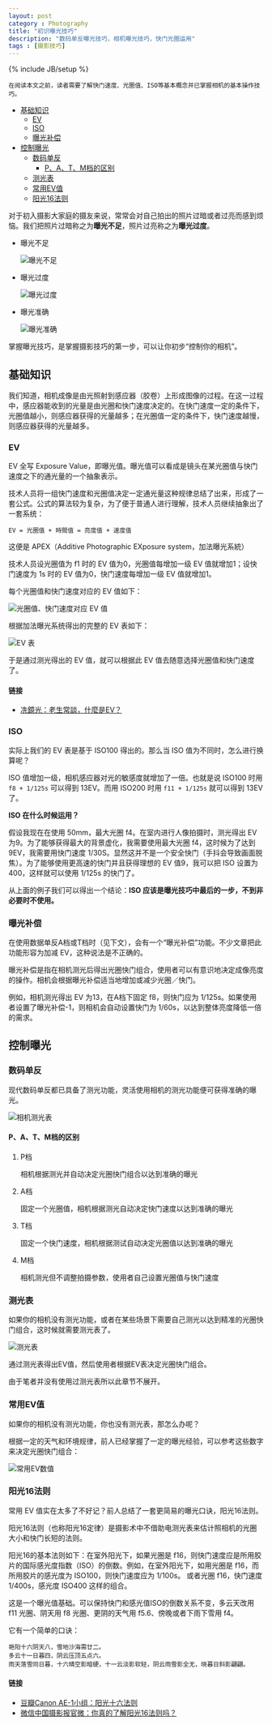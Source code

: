 ```yaml
---
layout: post
category : Photography
title: "初识曝光技巧"
description: "数码单反曝光技巧，相机曝光技巧，快门光圈运用"
tags : [摄影技巧]
---
```

{% include JB/setup %}

    在阅读本文之前，读者需要了解快门速度、光圈值、ISO等基本概念并已掌握相机的基本操作技巧。

* [基础知识](./#basics)
    * [EV](./#ev)
    * [ISO](./#iso)
    * [曝光补偿](./#compensation)
* [控制曝光](./#control)
    * [数码单反](./#dslr)
        * [P、A、T、M档的区别](./#patm)
    * [测光表](./#actinometer)
    * [常用EV值](./#common)
    * [阳光16法则](./#sunshine16)

对于初入摄影大家庭的摄友来说，常常会对自己拍出的照片过暗或者过亮而感到烦恼。我们把照片过暗称之为**曝光不足**，照片过亮称之为**曝光过度**。

* 曝光不足

    ![曝光不足](http://gtms02.alicdn.com/tps/i2/TB1XeoBHXXXXXXoXXXXvACyMpXX-1042-692.png)

* 曝光过度

    ![曝光过度](http://gtms03.alicdn.com/tps/i3/TB19rUxHXXXXXaCXpXXXoKyMpXX-1039-693.png)

* 曝光准确

    ![曝光准确](http://gtms01.alicdn.com/tps/i1/TB1KqcwHXXXXXbRXpXXTsMYLFXX-1038-693.png)

掌握曝光技巧，是掌握摄影技巧的第一步，可以让你初步“控制你的相机”。

<h2 id="basics">基础知识</h2>

我们知道，相机成像是由光照射到感应器（胶卷）上形成图像的过程。在这一过程中，感应器能收到的光量是由光圈和快门速度决定的。在快门速度一定的条件下，光圈值越小，则感应器获得的光量越多；在光圈值一定的条件下，快门速度越慢，则感应器获得的光量越多。

<h3 id="ev">EV</h3>

EV 全写 Exposure Value，即曝光值。曝光值可以看成是镜头在某光圈值与快门速度之下的通光量的一个抽象表示。

技术人员将一组快门速度和光圈值决定一定通光量这种规律总结了出来，形成了一套公式。公式的算法较为复杂，为了便于普通人进行理解，技术人员继续抽象出了一套系统：

    EV = 光圈值 + 時間值 = 亮度值 + 速度值

这便是 APEX（Additive Photographic EXposure system，加法曝光系統）

技术人员设光圈值为 f1 时的 EV 值为0，光圈值每增加一级 EV 值就增加1；设快门速度为 1s 时的 EV 值为0，快门速度每增加一级 EV 值就增加1。

每个光圈值和快门速度对应的 EV 值如下：

![光圈值、快门速度对应 EV 值](http://gtms04.alicdn.com/tps/i4/TB1wJsAHXXXXXatXXXXECpnTpXX-486-495.png)

根据加法曝光系统得出的完整的 EV 表如下：

![EV 表](http://gtms02.alicdn.com/tps/i2/TB1aIsBHXXXXXXJXXXXQNGHOpXX-609-684.png)

于是通过测光得出的 EV 值，就可以根据此 EV 值去随意选择光圈值和快门速度了。

<h4>链接</h4>

* [冼鏡光：老生常談，什麼是EV？](http://blog.dcview.com/article.php?a=UmwJbgVjVmc%253D)

<h3 id="iso">ISO</h3>

实际上我们的 EV 表是基于 ISO100 得出的。那么当 ISO 值为不同时，怎么进行换算呢？

ISO 值增加一级，相机感应器对光的敏感度就增加了一倍。也就是说 ISO100 时用 `f8 + 1/125s` 可以得到  13EV。而用 ISO200 时用 `f11 + 1/125s` 就可以得到 13EV 了。

**ISO 在什么时候运用？**

假设我现在在使用 50mm，最大光圈 f4。在室内进行人像拍摄时，测光得出 EV 为9。为了能够获得最大的背景虚化，我需要使用最大光圈 f4，这时候为了达到 9EV，我需要用快门速度 1/30S。显然这并不是一个安全快门（手抖会导致画面脱焦）。为了能够使用更高速的快门并且获得理想的 EV 值9，我可以把 ISO 设置为400，这样就可以使用 1/125s 的快门了。

从上面的例子我们可以得出一个结论：**ISO 应该是曝光技巧中最后的一步，不到非必要时不使用。**

<h3 id="compensation">曝光补偿</h3>

在使用数据单反A档或T档时（见下文），会有一个“曝光补偿”功能。不少文章把此功能形容为加减 EV，这种说法是不正确的。

曝光补偿是指在相机测光后得出光圈快门组合，使用者可以有意识地决定成像亮度的操作。相机会根据曝光补偿适当地增加或减少光圈／快门。

例如，相机测光得出 EV 为13，在A档下固定 f8，则快门应为 1/125s。如果使用者设置了曝光补偿-1，则相机会自动设置快门为 1/60s，以达到整体亮度降低一倍的需求。

<h2 id="control">控制曝光</h2>

<h3 id="dslr">数码单反</h3>

现代数码单反都已具备了测光功能，灵活使用相机的测光功能便可获得准确的曝光。

![相机测光表](http://gtms04.alicdn.com/tps/i4/TB1.t.uHXXXXXXvXFXXvuhKFFXX-350-275.png`)

<h4 id="patm">P、A、T、M档的区别</h4>

1. P档

    相机根据测光并自动决定光圈快门组合以达到准确的曝光

2. A档

    固定一个光圈值，相机根据测光自动决定快门速度以达到准确的曝光

3. T档

    固定一个快门速度，相机根据测试自动决定光圈值以达到准确的曝光

4. M档

    相机测光但不调整拍摄参数，使用者自己设置光圈值与快门速度

<h3 id="actinometer">测光表</h3>

如果你的相机没有测光功能，或者在某些场景下需要自己测光以达到精准的光圈快门组合，这时候就需要测光表了。

![测光表](http://gtms04.alicdn.com/tps/i4/TB15igxHXXXXXXQXpXX9DGJUXXX-306-306.png)

通过测光表得出EV值，然后使用者根据EV表决定光圈快门组合。

由于笔者并没有使用过测光表所以此章节不展开。

<h3 id="common">常用EV值</h3>

如果你的相机没有测光功能，你也没有测光表，那怎么办呢？

根据一定的天气和环境规律，前人已经掌握了一定的曝光经验，可以参考这些数字来决定光圈快门组合：

![常用EV数值](http://gtms02.alicdn.com/tps/i2/TB1STcoHXXXXXciXVXXFGg_WFXX-632-561.png)

<h3 id="sunshine16">阳光16法则</h3>

常用 EV 值实在太多了不好记？前人总结了一套更简易的曝光口诀，阳光16法则。

阳光16法则（也称阳光16定律）是摄影术中不借助电测光表来估计照相机的光圈大小和快门长短的法则。

阳光16的基本法则如下：在室外阳光下，如果光圈是 f16，则快门速度应是所用胶片的国际感光度指数（ISO）的倒数。例如，在室外阳光下，如用光圈是 f16，而所用胶片的感光度为 ISO100，则快门速度应为 1/100s。 或者光圈 f16，快门速度 1/400s，感光度 ISO400 这样的组合。

这是一个曝光值基础。可以保持快门和感光值ISO的倒数关系不变，多云天改用 f11 光圈、阴天用 f8 光圈、更阴的天气用 f5.6、傍晚或者下雨下雪用 f4。

它有一个简单的口诀：

    艳阳十六阴天八，雪地沙海需廿二。
    多云十一日暮四，阴云压顶五点六。
    雨天落雪同日暮，十六晴空影暗硬，十一云淡影软轻，阴云雨雪影全无，晓暮日斜影翩翩。

<h4 id="">链接</h4>

* [豆瓣Canon AE-1小组：阳光十六法则](http://www.douban.com/group/topic/13525470/)
* [微信中国摄影报官微：你真的了解阳光16法则吗？](http://mp.weixin.qq.com/s?__biz=MjM5ODkzNDE0MQ==&mid=202209404&idx=2&sn=46b22e408a1da6e994a9ed322667ef8a&)